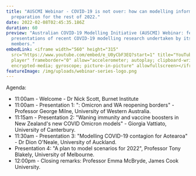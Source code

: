 ```yaml
---
title: "AUSCMI Webinar - COVID-19 is not over: how can modelling inform
  preparation for the rest of 2022."
date: 2022-02-08T02:45:35.186Z
duration: 60
preview: "Australian COVID-19 Modelling Initiative (AUSCMI) Webinar: featuring
  presentations of recent COVID-19 modelling research undertaken by its
  members."
embedLink: <iframe width="560" height="315"
  src="https://www.youtube.com/embed/e_U0yCbF3EQ?start=1" title="YouTube video
  player" frameborder="0" allow="accelerometer; autoplay; clipboard-write;
  encrypted-media; gyroscope; picture-in-picture" allowfullscreen></iframe>
featureImage: /img/uploads/webinar-series-logo.png
---
```


Agenda:

* 11:00am - Welcome - Dr Nick Scott, Burnet Institute
* 11:00am - Presentation 1: ": Omicron and WA reopening borders" - Professor George Milne, University of Western Australia.
* 11:15am - Presentation 2: "Waning immunity and vaccine boosters in New Zealand's new COVID Omicron models" - Giorgia Vattiato, University of Canterbury.
* 11:30am - Presentation 3: "Modelling COVID-19 contagion for Aotearoa" - Dr Dion O'Neale, University of Auckland.
* Presentation 4: "A plan to model scenarios for 2022", Professor Tony Blakely, University of Melbourne.
* 12:00pm - Closing remarks: Professor Emma McBryde, James Cook University.